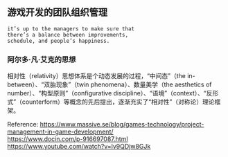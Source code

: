 ## 游戏开发的团队组织管理

```
it’s up to the managers to make sure that
there’s a balance between improvements,
schedule, and people’s happiness.
```

### 阿尔多·凡·艾克的思想
相对性（relativity）思想体系是个动态发展的过程，“中间态”（the in-between）、“双胎现象”（twin phenomena）、数量美学（the aesthetics of number）、“构型原则”（configurative discipline）、“语境”（context）、“反形式”（counterform）等概念的先后提出，逐渐充实了“相对性”（对称论）理论框架。

Reference:
https://www.massive.se/blog/games-technology/project-management-in-game-development/  
https://www.docin.com/p-916697087.html  
https://www.youtube.com/watch?v=lv9QDjw8GJk